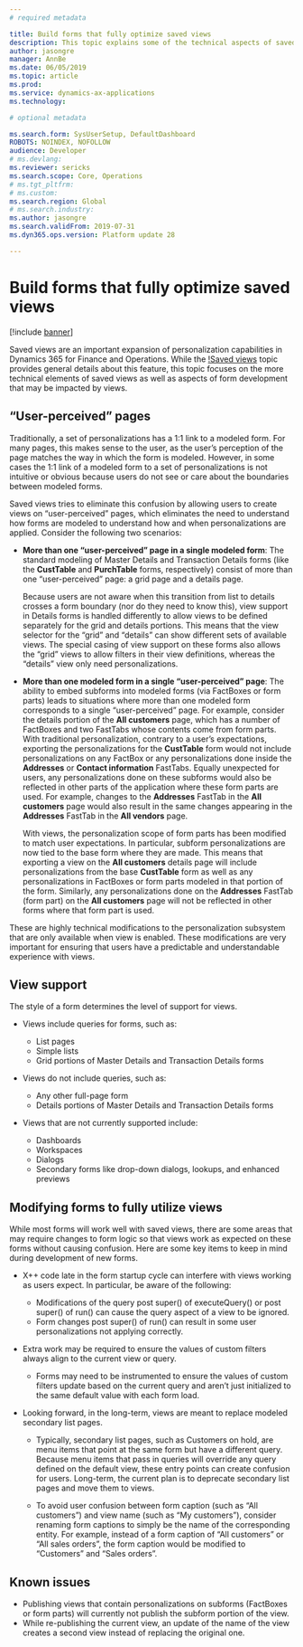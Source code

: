 ```yaml
---
# required metadata

title: Build forms that fully optimize saved views
description: This topic explains some of the technical aspects of saved views and describes considerations with form development to ensure forms work well with saved views.  
author: jasongre
manager: AnnBe
ms.date: 06/05/2019
ms.topic: article
ms.prod: 
ms.service: dynamics-ax-applications
ms.technology: 

# optional metadata

ms.search.form: SysUserSetup, DefaultDashboard
ROBOTS: NOINDEX, NOFOLLOW
audience: Developer
# ms.devlang: 
ms.reviewer: sericks
ms.search.scope: Core, Operations
# ms.tgt_pltfrm: 
# ms.custom: 
ms.search.region: Global
# ms.search.industry: 
ms.author: jasongre
ms.search.validFrom: 2019-07-31
ms.dyn365.ops.version: Platform update 28

---
```


# Build forms that fully optimize saved views

[!include [banner](../includes/banner.md)]

Saved views are an important expansion of personalization capabilities in Dynamics 365 for Finance and Operations. While the [!Saved views](../../fin-and-ops/get-started/saved-views.md) topic provides general details about this feature, this topic focuses on the more technical elements of saved views as well as aspects of form development that may be impacted by views. 

## “User-perceived” pages
Traditionally, a set of personalizations has a 1:1 link to a modeled form. For many pages, this makes sense to the user, as the user’s perception of the page matches the way in which the form is modeled. However, in some cases the 1:1 link of a modeled form to a set of personalizations is not intuitive or obvious because users do not see or care about the boundaries between modeled forms. 

Saved views tries to eliminate this confusion by allowing users to create views on “user-perceived” pages, which eliminates the need to understand how forms are modeled to understand how and when personalizations are applied. Consider the following two scenarios:  

-    **More than one “user-perceived” page in a single modeled form**: The standard modeling of Master Details and Transaction Details forms (like the **CustTable** and **PurchTable** forms, respectively) consist of more than one “user-perceived” page: a grid page and a details page. 

     Because users are not aware when this transition from list to details crosses a form boundary (nor do they need to know this), view support in Details forms is handled differently to allow views to be defined separately for the grid and details portions. This means that the view selector for the “grid” and “details” can show different sets of available views. The special casing of view support on these forms also allows the “grid” views to allow filters in their view definitions, whereas the “details” view only need personalizations.

-    **More than one modeled form in a single “user-perceived” page**: The ability to embed subforms into modeled forms (via FactBoxes or form parts) leads to situations where more than one modeled form corresponds to a single “user-perceived” page. For example, consider the details portion of the **All customers** page, which has a number of FactBoxes and two FastTabs whose contents come from form parts. With traditional personalization, contrary to a user’s expectations, exporting the personalizations for the **CustTable** form would not include personalizations on any FactBox or any personalizations done inside the **Addresses** or **Contact information** FastTabs. Equally unexpected for users, any personalizations done on these subforms would also be reflected in other parts of the application where these form parts are used. For example, changes to the **Addresses** FastTab in the **All customers** page would also result in the same changes appearing in the **Addresses** FastTab in the **All vendors** page.

     With views, the personalization scope of form parts has been modified to match user expectations. In particular, subform personalizations are now tied to the base form where they are made. This means that exporting a view on the **All customers** details page will include personalizations from the base **CustTable** form as well as any personalizations in FactBoxes or form parts modeled in that portion of the form. Similarly, any personalizations done on the **Addresses** FastTab (form part) on the **All customers** page will not be reflected in other forms where that form part is used.
     
These are highly technical modifications to the personalization subsystem that are only available when view is enabled. These modifications are very important for ensuring that users have a predictable and understandable experience with views.

## View support
The style of a form determines the level of support for views. 

-    Views include queries for forms, such as:
     -    List pages
     -    Simple lists
     -    Grid portions of Master Details and Transaction Details forms

-    Views do not include queries, such as:
     -    Any other full-page form
     -    Details portions of Master Details and Transaction Details forms

-    Views that are not currently supported include:
     -    Dashboards
     -    Workspaces
     -    Dialogs
     -    Secondary forms like drop-down dialogs, lookups, and enhanced previews

## Modifying forms to fully utilize views
While most forms will work well with saved views, there are some areas that may require changes to form logic so that views work as expected on these forms without causing confusion. Here are some key items to keep in mind during development of new forms.

-    X++ code late in the form startup cycle can interfere with views working as users expect. In particular, be aware of the following: 
     -    Modifications of the query post super() of executeQuery() or post super() of run() can cause the query aspect of a view to be ignored.  
     -    Form changes post super() of run() can result in some user personalizations not applying correctly.  

-    Extra work may be required to ensure the values of custom filters always align to the current view or query.  
     -    Forms may need to be instrumented to ensure the values of custom filters update based on the current query and aren’t just initialized to the same default value with each form load.  

-    Looking forward, in the long-term, views are meant to replace modeled secondary list pages.  
     -   Typically, secondary list pages, such as Customers on hold, are menu items that point at the same form but have a different query. Because menu items that pass in queries will override any query defined on the default view, these entry points can create confusion for users. Long-term, the current plan is to deprecate secondary list pages and move them to views.

     -  To avoid user confusion between form caption (such as “All customers”) and view name (such as “My customers”), consider renaming form captions to simply be the name of the corresponding entity. For example, instead of a form caption of “All customers” or “All sales orders”, the form caption would be modified to “Customers” and “Sales orders”. 

## Known issues
-    Publishing views that contain personalizations on subforms (FactBoxes or form parts) will currently not publish the subform portion of the view. 
-    While re-publishing the current view, an update of the name of the view creates a second view instead of replacing the original one.  
